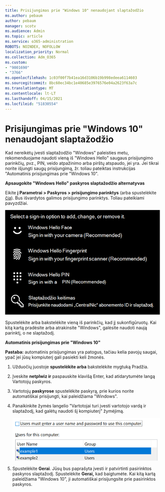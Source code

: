 ```yaml
---
title: Prisijungimas prie "Windows 10" nenaudojant slaptažodžio
ms.author: pebaum
author: pebaum
manager: scotv
ms.audience: Admin
ms.topic: article
ms.service: o365-administration
ROBOTS: NOINDEX, NOFOLLOW
localization_priority: Normal
ms.collection: Adm_O365
ms.custom:
- "9001690"
- "3766"
ms.openlocfilehash: 1c03f00f7b41ea16d3106b19b998edeea6114603
ms.sourcegitcommit: 8bc60ec34bc1e40685e3976576e04a2623f63a7c
ms.translationtype: MT
ms.contentlocale: lt-LT
ms.lasthandoff: 04/15/2021
ms.locfileid: "51830554"
---
```

# <a name="sign-in-to-windows-10-without-using-a-password"></a>Prisijungimas prie "Windows 10" nenaudojant slaptažodžio

Kad nereikėtų įvesti slaptažodžio "Windows" paleisties metu, rekomenduojame naudoti vieną iš "Windows Hello" saugaus prisijungimo parinkčių, pvz., PIN, veido atpažinimo arba pirštų atspaudo, jei yra. Jei tikrai norite išjungti saugų prisijungimą, žr. toliau pateiktas instrukcijas "Automatinis prisijungimas prie "Windows 10".

**Apsaugokite "Windows Hello" paskyros slaptažodžio alternatyvas**

Eikite **į Parametrai > Paskyros > prisijungimo parinktys** (arba spustelėkite [čia](ms-settings:signinoptions?activationSource=GetHelp)). Bus išvardytos galimos prisijungimo parinktys. Toliau pateikiami pavyzdžiai.

![Prisijungimo parinktys.](media/sign-in-options.png)

Spustelėkite arba bakstelėkite vieną iš parinkčių, kad jį sukonfigūruotų. Kai kitą kartą pradėsite arba atrakinsite "Windows", galėsite naudoti naują parinktį, o ne slaptažodį. 

**Automatinis prisijungimas prie "Windows 10"**

**Pastaba:** automatinis prisijungimas yra patogus, tačiau kelia pavojų saugai, ypač jei jūsų kompiuterį gali pasiekti keli žmonės. 

1. Užduočių juostoje **spustelėkite arba** bakstelėkite mygtuką Pradžia.

2. Įveskite **netplwiz ir** paspauskite klavišą Enter, kad atidarytumėte langą Vartotojų paskyros.

3. Vartotojų **paskyrose** spustelėkite paskyrą, prie kurios norite automatiškai prisijungti, kai paleidžiama "Windows".

4. Panaikinkite žymės langelio "Vartotojai turi įvesti vartotojo vardą ir slaptažodį, kad galėtų naudoti šį kompiuterį" žymėjimą.

    ![Vartotojai turi įvesti vartotojo vardo ir slaptažodžio parinktį.](media/users-must-enter-username.png)

5. Spustelėkite **Gerai**. Jūsų bus paprašyta įvesti ir patvirtinti pasirinktos paskyros slaptažodį. Spustelėkite **Gerai,** kad baigtumėte. Kai kitą kartą paleidžiama "Windows 10", ji automatiškai prisijungsite prie pasirinktos paskyros.
